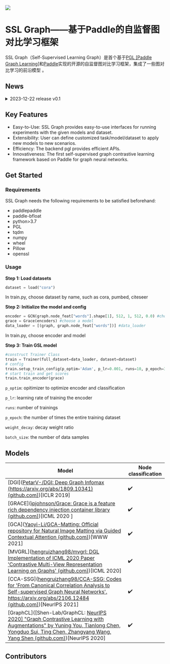 ![](https://raw.githubusercontent.com/forgivingsoldier/image/main/teat/DALL%C2%B7E%202023-12-21%2017.32.04%20-%20Design%20a%20sharp%20and%20professional%20logo%20for%20'SSL%20Graph'.%20The%20logo%20must%20clearly%20showcase%20the%20acronym%20'SSL'%20incorporated%20within%20a%20molecular%20structure%20compo.png)

# SSL Graph——基于Paddle的自监督图对比学习框架

SSL Graph（Self-Supervised Learning Graph）是首个基于[PGL [Paddle Graph Learning]](https://github.com/PaddlePaddle/PGL)和[Paddle](https://github.com/PaddlePaddle/Paddle)实现的开源的自监督图对比学习框架，集成了一些图对比学习的前沿模型 。

## News

<details>
<summary>
2023-12-22 release v0.1
</summary>
<br/>

We release the latest version v0.1.0

- Models:MVGRL,DGI,GRACE,GCA,CCA-SSG,GraphCL
- Dataset:Cora,Citeseer

</details>

## Key Features

- Easy-to-Use: SSL Graph provides easy-to-use interfaces for running experiments with the given models and dataset.
- Extensibility: User can define customized task/model/dataset to apply new models to new scenarios.
- Efficiency: The backend pgl provides efficient APIs.
- Innovativeness: The first self-supervised graph contrastive learning framework based on Paddle for graph neural networks.

## Get Started

### Requirements

SSL Graph needs the following requirements to be satisfied beforehand:

- paddlepaddle
- paddle-bfloat
- python>3.7
- PGL
- tqdm
- numpy
- wheel
- Pillow
- openssl

### Usage

**Step 1: Load datasets**

```python
dataset = load("cora")
```

In train.py, choose dataset by name, such as cora, pumbed, citeseer

**Step 2: Initialize the model and config**

```python
encoder = GCN(graph.node_feat["words"].shape[1], 512, 1, 512, 0.0) #choose an encoder
grace = Grace(encoders) #choose a model
data_loader = [(graph, graph.node_feat["words"])] #data_loader
```

In train.py, choose encoder and model

**Step 3: Train GSL model**

```python
#construct Trainer Class
train = Trainer(full_dataset=data_loader, dataset=dataset)
# config
train.setup_train_config(p_optim='Adam', p_lr=0.001, runs=10, p_epoch=300, weight_decay=0.0, batch_szie=256)
# start train and get scores
train.train_encoder(grace)
```

`p_optim`:  opitimizer to optimize encoder and classification

`p_lr`: learning rate of training the encoder

`runs`: number of trainings

`p_epoch`:  the number of times the entire training dataset

`weight_decay`: decay weight ratio

`batch_size`: the number of data samples

## Models

| Model                                                        | Node classification |
| ------------------------------------------------------------ | ------------------- |
| [DGI]([PetarV-/DGI: Deep Graph Infomax (https://arxiv.org/abs/1809.10341) (github.com)](https://github.com/PetarV-/DGI))[ICLR 2019] | :heavy_check_mark:  |
| [GRACE]([ipjohnson/Grace: Grace is a feature rich dependency injection container library (github.com)](https://github.com/ipjohnson/Grace))[ICML 2020 ] | :heavy_check_mark:  |
| [GCA]([Yaoyi-Li/GCA-Matting: Official repository for Natural Image Matting via Guided Contextual Attention (github.com)](https://github.com/Yaoyi-Li/GCA-Matting))[WWW 2021] | :heavy_check_mark:  |
| [MVGRL]([hengruizhang98/mvgrl: DGL Implementation of ICML 2020 Paper 'Contrastive Multi-View Representation Learning on Graphs' (github.com)](https://github.com/hengruizhang98/mvgrl))[ICML 2020] | :heavy_check_mark:  |
| [CCA-SSG]([hengruizhang98/CCA-SSG: Codes for 'From Canonical Correlation Analysis to Self-supervised Graph Neural Networks'. https://arxiv.org/abs/2106.12484 (github.com)](https://github.com/hengruizhang98/CCA-SSG))[NeurIPS 2021] | :heavy_check_mark:  |
| [GraphCL]([Shen-Lab/GraphCL: [NeurIPS 2020\] "Graph Contrastive Learning with Augmentations" by Yuning You, Tianlong Chen, Yongduo Sui, Ting Chen, Zhangyang Wang, Yang Shen (github.com)](https://github.com/Shen-Lab/GraphCL))[NeurIPS 2020] | :heavy_check_mark:  |

## Contributors
